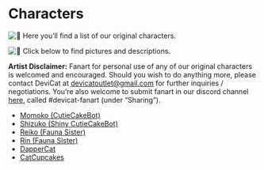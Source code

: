 # Characters

![💜](https://s.w.org/images/core/emoji/2.2.1/svg/1f49c.svg) Here you’ll find a list of our original characters.

![💜](https://s.w.org/images/core/emoji/2.2.1/svg/1f49c.svg) Click below to find pictures and descriptions.

**Artist Disclaimer:** Fanart for personal use of any of our original
characters is welcomed and encouraged. Should you wish to do anything
more, please contact DeviCat at devicatoutlet@gmail.com for further
inquiries / negotiations. You’re also welcome to submit fanart in our
discord channel [here](https://discordapp.com/invite/devicat), called
#devicat-fanart (under “Sharing”).

* [Momoko (CutieCakeBot)](momoko)
* [Shizuko (Shiny CutieCakeBot)](shizuko)
* [Reiko (Fauna Sister)](reiko)
* [Rin (Fauna Sister)](rin)
* [DapperCat](dappercat)
* [CatCupcakes](catcupcakes)
